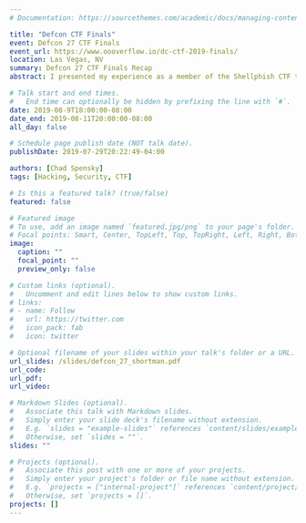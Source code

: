 ```yaml
---
# Documentation: https://sourcethemes.com/academic/docs/managing-content/

title: "Defcon CTF Finals"
event: Defcon 27 CTF Finals
event_url: https://www.oooverflow.io/dc-ctf-2019-finals/
location: Las Vegas, NV
summary: Defcon 27 CTF Finals Recap
abstract: I presented my experience as a member of the Shellphish CTF team at the Defcon CTF finals.

# Talk start and end times.
#   End time can optionally be hidden by prefixing the line with `#`.
date: 2019-08-9T18:00:00-08:00
date_end: 2019-08-11T20:00:00-08:00
all_day: false

# Schedule page publish date (NOT talk date).
publishDate: 2019-07-29T20:22:49-04:00

authors: [Chad Spensky]
tags: [Hacking, Security, CTF]

# Is this a featured talk? (true/false)
featured: false

# Featured image
# To use, add an image named `featured.jpg/png` to your page's folder. 
# Focal points: Smart, Center, TopLeft, Top, TopRight, Left, Right, BottomLeft, Bottom, BottomRight.
image:
  caption: ""
  focal_point: ""
  preview_only: false

# Custom links (optional).
#   Uncomment and edit lines below to show custom links.
# links:
# - name: Follow
#   url: https://twitter.com
#   icon_pack: fab
#   icon: twitter

# Optional filename of your slides within your talk's folder or a URL.
url_slides: /slides/defcon_27_shortman.pdf
url_code:
url_pdf:
url_video:

# Markdown Slides (optional).
#   Associate this talk with Markdown slides.
#   Simply enter your slide deck's filename without extension.
#   E.g. `slides = "example-slides"` references `content/slides/example-slides.md`.
#   Otherwise, set `slides = ""`.
slides: ""

# Projects (optional).
#   Associate this post with one or more of your projects.
#   Simply enter your project's folder or file name without extension.
#   E.g. `projects = ["internal-project"]` references `content/project/deep-learning/index.md`.
#   Otherwise, set `projects = []`.
projects: []
---
```

